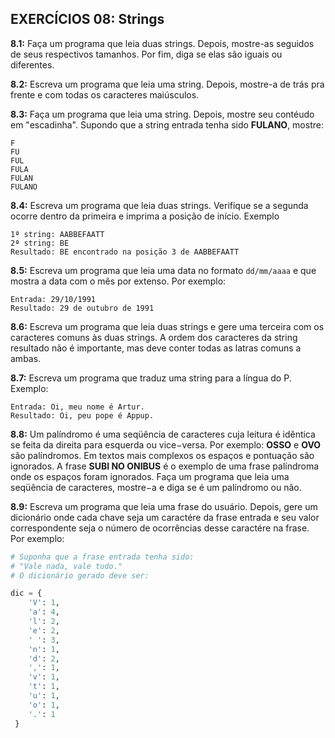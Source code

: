 
## EXERCÍCIOS 08: Strings

**8.1:** Faça um programa que leia duas strings. Depois, mostre-as seguidos de seus respectivos tamanhos. Por fim, diga se elas são iguais ou diferentes.

**8.2:** Escreva um programa que leia uma string. Depois, mostre-a de trás pra frente e com todas os caracteres maiúsculos.

**8.3:** Faça um programa que leia uma string. Depois, mostre seu contéudo em "escadinha". Supondo que a string entrada tenha sido **FULANO**, mostre:

```
F
FU
FUL
FULA
FULAN
FULANO
```

**8.4:** Escreva um programa que leia duas strings. Verifique se a segunda ocorre dentro da primeira e imprima a posição de início. Exemplo

```
1ª string: AABBEFAATT
2ª string: BE
Resultado: BE encontrado na posição 3 de AABBEFAATT
```

**8.5:** Escreva um programa que leia uma data no formato ```dd/mm/aaaa``` e que mostra a data com o mês por extenso. Por exemplo:

```
Entrada: 29/10/1991
Resultado: 29 de outubro de 1991
```

**8.6:** Escreva um programa que leia duas strings e gere uma terceira com os caracteres comuns às duas strings. A ordem dos caracteres da string resultado não é importante, mas deve conter todas as latras comuns a ambas.

**8.7:** Escreva um programa que traduz uma string para a língua do P. Exemplo:

```
Entrada: Oi, meu nome é Artur.
Resultado: Oi, peu pope é Appup.
```

**8.8:** Um palíndromo é uma seqüência de caracteres cuja leitura é idêntica se feita da direita para esquerda ou vice−versa. Por exemplo: **OSSO** e **OVO** são palíndromos. Em textos mais complexos os espaços e pontuação são ignorados. A frase **SUBI NO ONIBUS** é o exemplo de uma frase palíndroma onde os espaços foram ignorados. Faça um programa que leia uma seqüência de caracteres, mostre−a e diga se é um palíndromo ou não.

**8.9:** Escreva um programa que leia uma frase do usuário. Depois, gere um dicionário onde cada chave seja um caractére da frase entrada e seu valor correspondente seja o número de ocorrências desse caractére na frase. Por exemplo:

```python
# Suponha que a frase entrada tenha sido:
# "Vale nada, vale tudo."
# O dicionário gerado deve ser:

dic = {
    'V': 1,
    'a': 4,
    'l': 2,
    'e': 2,
    ' ': 3,
    'n': 1,
    'd': 2,
    ',': 1,
    'v': 1,
    't': 1,
    'u': 1,
    'o': 1,
    '.': 1
 }
```
